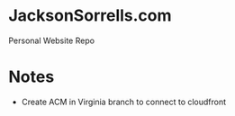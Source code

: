 # JacksonSorrells.com
Personal Website Repo

# Notes
- Create ACM in Virginia branch to connect to cloudfront